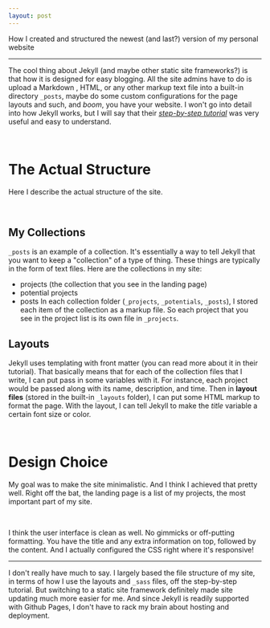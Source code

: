 ```yaml
---
layout: post
---
```


How I created and structured the newest (and last?) version of my personal website

----

The cool thing about Jekyll (and maybe other static site frameworks?) is that how it is designed for easy blogging. All the site admins have to do is upload a Markdown , HTML, or any other markup text file into a built-in directory `_posts`, maybe do some custom configurations for the page layouts and such, and *boom*, you have your website. I won't go into detail into how Jekyll works, but I will say that their [*step-by-step tutorial*](https://jekyllrb.com/docs/step-by-step/01-setup/) was very useful and easy to understand. 

<br>

# The Actual Structure

Here I describe the actual structure of the site.

<br>

## My Collections

`_posts` is an example of a collection. It's essentially a way to tell Jekyll that you want to keep a "collection" of a type of thing. These things are typically in the form of text files. Here are the collections in my site:
- projects (the collection that you see in the landing page)
- potential projects
- posts
In each collection folder (`_projects`, `_potentials`, `_posts`), I stored each item of the collection as a markup file. So each project that you see in the project list is its own file in `_projects`.

## Layouts

Jekyll uses templating with front matter (you can read more about it in their tutorial). That basically means that for each of the collection files that I write, I can put pass in some variables with it. For instance, each project would be passed along with its name, description, and time. Then in **layout files** (stored in the built-in `_layouts` folder), I can put some HTML markup to format the page. With the layout, I can tell Jekyll to make the *title* variable a certain font size or color. 

<br>

# Design Choice

My goal was to make the site minimalistic. And I think I achieved that pretty well. Right off the bat, the landing page is a list of my projects, the most important part of my site. 

<br>

I think the user interface is clean as well. No gimmicks or off-putting formatting. You have the title and any extra information on top, followed by the content. And I actually configured the CSS right where it's responsive!

----

I don't really have much to say. I largely based the file structure of my site, in terms of how I use the layouts and `_sass` files, off the step-by-step tutorial. But switching to a static site framework definitely made site updating much more easier for me. And since Jekyll is readily supported with Github Pages, I don't have to rack my brain about hosting and deployment.
